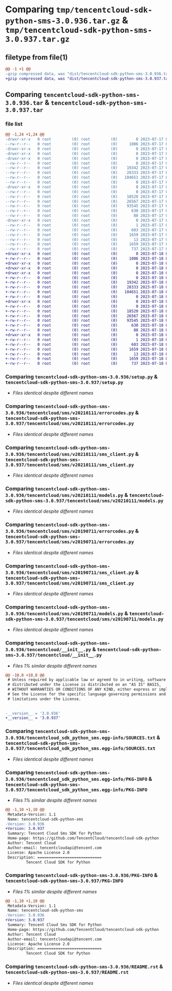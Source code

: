 # Comparing `tmp/tencentcloud-sdk-python-sms-3.0.936.tar.gz` & `tmp/tencentcloud-sdk-python-sms-3.0.937.tar.gz`

## filetype from file(1)

```diff
@@ -1 +1 @@
-gzip compressed data, was "dist/tencentcloud-sdk-python-sms-3.0.936.tar", last modified: Mon Jul 17 00:33:56 2023, max compression
+gzip compressed data, was "dist/tencentcloud-sdk-python-sms-3.0.937.tar", last modified: Tue Jul 18 00:29:53 2023, max compression
```

## Comparing `tencentcloud-sdk-python-sms-3.0.936.tar` & `tencentcloud-sdk-python-sms-3.0.937.tar`

### file list

```diff
@@ -1,24 +1,24 @@
-drwxr-xr-x   0 root         (0) root         (0)        0 2023-07-17 00:33:56.000000 tencentcloud-sdk-python-sms-3.0.936/
--rw-r--r--   0 root         (0) root         (0)     1006 2023-07-17 00:33:56.000000 tencentcloud-sdk-python-sms-3.0.936/setup.py
-drwxr-xr-x   0 root         (0) root         (0)        0 2023-07-17 00:33:56.000000 tencentcloud-sdk-python-sms-3.0.936/tencentcloud/
-drwxr-xr-x   0 root         (0) root         (0)        0 2023-07-17 00:33:56.000000 tencentcloud-sdk-python-sms-3.0.936/tencentcloud/sms/
-drwxr-xr-x   0 root         (0) root         (0)        0 2023-07-17 00:33:56.000000 tencentcloud-sdk-python-sms-3.0.936/tencentcloud/sms/v20210111/
--rw-r--r--   0 root         (0) root         (0)        0 2023-07-17 00:33:56.000000 tencentcloud-sdk-python-sms-3.0.936/tencentcloud/sms/v20210111/__init__.py
--rw-r--r--   0 root         (0) root         (0)    19342 2023-07-17 00:33:56.000000 tencentcloud-sdk-python-sms-3.0.936/tencentcloud/sms/v20210111/errorcodes.py
--rw-r--r--   0 root         (0) root         (0)    28333 2023-07-17 00:33:56.000000 tencentcloud-sdk-python-sms-3.0.936/tencentcloud/sms/v20210111/sms_client.py
--rw-r--r--   0 root         (0) root         (0)   104651 2023-07-17 00:33:56.000000 tencentcloud-sdk-python-sms-3.0.936/tencentcloud/sms/v20210111/models.py
--rw-r--r--   0 root         (0) root         (0)        0 2023-07-17 00:33:56.000000 tencentcloud-sdk-python-sms-3.0.936/tencentcloud/sms/__init__.py
-drwxr-xr-x   0 root         (0) root         (0)        0 2023-07-17 00:33:56.000000 tencentcloud-sdk-python-sms-3.0.936/tencentcloud/sms/v20190711/
--rw-r--r--   0 root         (0) root         (0)        0 2023-07-17 00:33:56.000000 tencentcloud-sdk-python-sms-3.0.936/tencentcloud/sms/v20190711/__init__.py
--rw-r--r--   0 root         (0) root         (0)    18520 2023-07-17 00:33:56.000000 tencentcloud-sdk-python-sms-3.0.936/tencentcloud/sms/v20190711/errorcodes.py
--rw-r--r--   0 root         (0) root         (0)    26567 2023-07-17 00:33:56.000000 tencentcloud-sdk-python-sms-3.0.936/tencentcloud/sms/v20190711/sms_client.py
--rw-r--r--   0 root         (0) root         (0)    93545 2023-07-17 00:33:56.000000 tencentcloud-sdk-python-sms-3.0.936/tencentcloud/sms/v20190711/models.py
--rw-r--r--   0 root         (0) root         (0)      630 2023-07-17 00:33:56.000000 tencentcloud-sdk-python-sms-3.0.936/tencentcloud/__init__.py
--rw-r--r--   0 root         (0) root         (0)       88 2023-07-17 00:33:56.000000 tencentcloud-sdk-python-sms-3.0.936/setup.cfg
-drwxr-xr-x   0 root         (0) root         (0)        0 2023-07-17 00:33:56.000000 tencentcloud-sdk-python-sms-3.0.936/tencentcloud_sdk_python_sms.egg-info/
--rw-r--r--   0 root         (0) root         (0)        1 2023-07-17 00:33:56.000000 tencentcloud-sdk-python-sms-3.0.936/tencentcloud_sdk_python_sms.egg-info/dependency_links.txt
--rw-r--r--   0 root         (0) root         (0)      603 2023-07-17 00:33:56.000000 tencentcloud-sdk-python-sms-3.0.936/tencentcloud_sdk_python_sms.egg-info/SOURCES.txt
--rw-r--r--   0 root         (0) root         (0)     1659 2023-07-17 00:33:56.000000 tencentcloud-sdk-python-sms-3.0.936/tencentcloud_sdk_python_sms.egg-info/PKG-INFO
--rw-r--r--   0 root         (0) root         (0)       13 2023-07-17 00:33:56.000000 tencentcloud-sdk-python-sms-3.0.936/tencentcloud_sdk_python_sms.egg-info/top_level.txt
--rw-r--r--   0 root         (0) root         (0)     1659 2023-07-17 00:33:56.000000 tencentcloud-sdk-python-sms-3.0.936/PKG-INFO
--rw-r--r--   0 root         (0) root         (0)      737 2023-07-17 00:33:56.000000 tencentcloud-sdk-python-sms-3.0.936/README.rst
+drwxr-xr-x   0 root         (0) root         (0)        0 2023-07-18 00:29:53.000000 tencentcloud-sdk-python-sms-3.0.937/
+-rw-r--r--   0 root         (0) root         (0)     1006 2023-07-18 00:29:53.000000 tencentcloud-sdk-python-sms-3.0.937/setup.py
+drwxr-xr-x   0 root         (0) root         (0)        0 2023-07-18 00:29:53.000000 tencentcloud-sdk-python-sms-3.0.937/tencentcloud/
+drwxr-xr-x   0 root         (0) root         (0)        0 2023-07-18 00:29:53.000000 tencentcloud-sdk-python-sms-3.0.937/tencentcloud/sms/
+drwxr-xr-x   0 root         (0) root         (0)        0 2023-07-18 00:29:53.000000 tencentcloud-sdk-python-sms-3.0.937/tencentcloud/sms/v20210111/
+-rw-r--r--   0 root         (0) root         (0)        0 2023-07-18 00:29:53.000000 tencentcloud-sdk-python-sms-3.0.937/tencentcloud/sms/v20210111/__init__.py
+-rw-r--r--   0 root         (0) root         (0)    19342 2023-07-18 00:29:53.000000 tencentcloud-sdk-python-sms-3.0.937/tencentcloud/sms/v20210111/errorcodes.py
+-rw-r--r--   0 root         (0) root         (0)    28333 2023-07-18 00:29:53.000000 tencentcloud-sdk-python-sms-3.0.937/tencentcloud/sms/v20210111/sms_client.py
+-rw-r--r--   0 root         (0) root         (0)   104651 2023-07-18 00:29:53.000000 tencentcloud-sdk-python-sms-3.0.937/tencentcloud/sms/v20210111/models.py
+-rw-r--r--   0 root         (0) root         (0)        0 2023-07-18 00:29:53.000000 tencentcloud-sdk-python-sms-3.0.937/tencentcloud/sms/__init__.py
+drwxr-xr-x   0 root         (0) root         (0)        0 2023-07-18 00:29:53.000000 tencentcloud-sdk-python-sms-3.0.937/tencentcloud/sms/v20190711/
+-rw-r--r--   0 root         (0) root         (0)        0 2023-07-18 00:29:53.000000 tencentcloud-sdk-python-sms-3.0.937/tencentcloud/sms/v20190711/__init__.py
+-rw-r--r--   0 root         (0) root         (0)    18520 2023-07-18 00:29:53.000000 tencentcloud-sdk-python-sms-3.0.937/tencentcloud/sms/v20190711/errorcodes.py
+-rw-r--r--   0 root         (0) root         (0)    26567 2023-07-18 00:29:53.000000 tencentcloud-sdk-python-sms-3.0.937/tencentcloud/sms/v20190711/sms_client.py
+-rw-r--r--   0 root         (0) root         (0)    93545 2023-07-18 00:29:53.000000 tencentcloud-sdk-python-sms-3.0.937/tencentcloud/sms/v20190711/models.py
+-rw-r--r--   0 root         (0) root         (0)      630 2023-07-18 00:29:53.000000 tencentcloud-sdk-python-sms-3.0.937/tencentcloud/__init__.py
+-rw-r--r--   0 root         (0) root         (0)       88 2023-07-18 00:29:53.000000 tencentcloud-sdk-python-sms-3.0.937/setup.cfg
+drwxr-xr-x   0 root         (0) root         (0)        0 2023-07-18 00:29:53.000000 tencentcloud-sdk-python-sms-3.0.937/tencentcloud_sdk_python_sms.egg-info/
+-rw-r--r--   0 root         (0) root         (0)        1 2023-07-18 00:29:53.000000 tencentcloud-sdk-python-sms-3.0.937/tencentcloud_sdk_python_sms.egg-info/dependency_links.txt
+-rw-r--r--   0 root         (0) root         (0)      603 2023-07-18 00:29:53.000000 tencentcloud-sdk-python-sms-3.0.937/tencentcloud_sdk_python_sms.egg-info/SOURCES.txt
+-rw-r--r--   0 root         (0) root         (0)     1659 2023-07-18 00:29:53.000000 tencentcloud-sdk-python-sms-3.0.937/tencentcloud_sdk_python_sms.egg-info/PKG-INFO
+-rw-r--r--   0 root         (0) root         (0)       13 2023-07-18 00:29:53.000000 tencentcloud-sdk-python-sms-3.0.937/tencentcloud_sdk_python_sms.egg-info/top_level.txt
+-rw-r--r--   0 root         (0) root         (0)     1659 2023-07-18 00:29:53.000000 tencentcloud-sdk-python-sms-3.0.937/PKG-INFO
+-rw-r--r--   0 root         (0) root         (0)      737 2023-07-18 00:29:53.000000 tencentcloud-sdk-python-sms-3.0.937/README.rst
```

### Comparing `tencentcloud-sdk-python-sms-3.0.936/setup.py` & `tencentcloud-sdk-python-sms-3.0.937/setup.py`

 * *Files identical despite different names*

### Comparing `tencentcloud-sdk-python-sms-3.0.936/tencentcloud/sms/v20210111/errorcodes.py` & `tencentcloud-sdk-python-sms-3.0.937/tencentcloud/sms/v20210111/errorcodes.py`

 * *Files identical despite different names*

### Comparing `tencentcloud-sdk-python-sms-3.0.936/tencentcloud/sms/v20210111/sms_client.py` & `tencentcloud-sdk-python-sms-3.0.937/tencentcloud/sms/v20210111/sms_client.py`

 * *Files identical despite different names*

### Comparing `tencentcloud-sdk-python-sms-3.0.936/tencentcloud/sms/v20210111/models.py` & `tencentcloud-sdk-python-sms-3.0.937/tencentcloud/sms/v20210111/models.py`

 * *Files identical despite different names*

### Comparing `tencentcloud-sdk-python-sms-3.0.936/tencentcloud/sms/v20190711/errorcodes.py` & `tencentcloud-sdk-python-sms-3.0.937/tencentcloud/sms/v20190711/errorcodes.py`

 * *Files identical despite different names*

### Comparing `tencentcloud-sdk-python-sms-3.0.936/tencentcloud/sms/v20190711/sms_client.py` & `tencentcloud-sdk-python-sms-3.0.937/tencentcloud/sms/v20190711/sms_client.py`

 * *Files identical despite different names*

### Comparing `tencentcloud-sdk-python-sms-3.0.936/tencentcloud/sms/v20190711/models.py` & `tencentcloud-sdk-python-sms-3.0.937/tencentcloud/sms/v20190711/models.py`

 * *Files identical despite different names*

### Comparing `tencentcloud-sdk-python-sms-3.0.936/tencentcloud/__init__.py` & `tencentcloud-sdk-python-sms-3.0.937/tencentcloud/__init__.py`

 * *Files 1% similar despite different names*

```diff
@@ -10,8 +10,8 @@
 # Unless required by applicable law or agreed to in writing, software
 # distributed under the License is distributed on an "AS IS" BASIS,
 # WITHOUT WARRANTIES OR CONDITIONS OF ANY KIND, either express or implied.
 # See the License for the specific language governing permissions and
 # limitations under the License.
 
 
-__version__ = '3.0.936'
+__version__ = '3.0.937'
```

### Comparing `tencentcloud-sdk-python-sms-3.0.936/tencentcloud_sdk_python_sms.egg-info/SOURCES.txt` & `tencentcloud-sdk-python-sms-3.0.937/tencentcloud_sdk_python_sms.egg-info/SOURCES.txt`

 * *Files identical despite different names*

### Comparing `tencentcloud-sdk-python-sms-3.0.936/tencentcloud_sdk_python_sms.egg-info/PKG-INFO` & `tencentcloud-sdk-python-sms-3.0.937/tencentcloud_sdk_python_sms.egg-info/PKG-INFO`

 * *Files 1% similar despite different names*

```diff
@@ -1,10 +1,10 @@
 Metadata-Version: 1.1
 Name: tencentcloud-sdk-python-sms
-Version: 3.0.936
+Version: 3.0.937
 Summary: Tencent Cloud Sms SDK for Python
 Home-page: https://github.com/TencentCloud/tencentcloud-sdk-python
 Author: Tencent Cloud
 Author-email: tencentcloudapi@tencent.com
 License: Apache License 2.0
 Description: ============================
         Tencent Cloud SDK for Python
```

### Comparing `tencentcloud-sdk-python-sms-3.0.936/PKG-INFO` & `tencentcloud-sdk-python-sms-3.0.937/PKG-INFO`

 * *Files 1% similar despite different names*

```diff
@@ -1,10 +1,10 @@
 Metadata-Version: 1.1
 Name: tencentcloud-sdk-python-sms
-Version: 3.0.936
+Version: 3.0.937
 Summary: Tencent Cloud Sms SDK for Python
 Home-page: https://github.com/TencentCloud/tencentcloud-sdk-python
 Author: Tencent Cloud
 Author-email: tencentcloudapi@tencent.com
 License: Apache License 2.0
 Description: ============================
         Tencent Cloud SDK for Python
```

### Comparing `tencentcloud-sdk-python-sms-3.0.936/README.rst` & `tencentcloud-sdk-python-sms-3.0.937/README.rst`

 * *Files identical despite different names*

